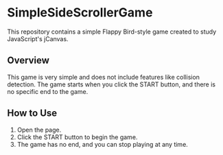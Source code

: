 # SimpleSideScrollerGame

This repository contains a simple Flappy Bird-style game created to study JavaScript's jCanvas.

## Overview

This game is very simple and does not include features like collision detection. The game starts when you click the START button, and there is no specific end to the game.

## How to Use

1. Open the page.
2. Click the START button to begin the game.
3. The game has no end, and you can stop playing at any time.
